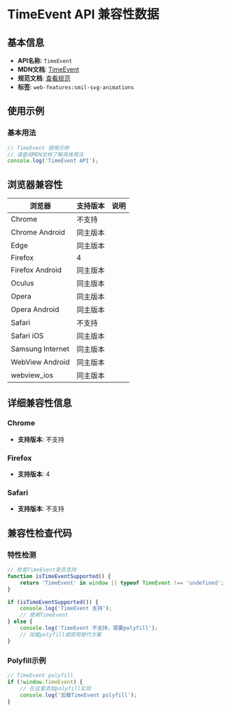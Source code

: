 # TimeEvent API 兼容性数据

## 基本信息

- **API名称**: `TimeEvent`
- **MDN文档**: [TimeEvent](https://developer.mozilla.org/docs/Web/API/TimeEvent)
- **规范文档**: [查看规范](https://svgwg.org/specs/animations/#InterfaceTimeEvent)
- **标签**: `web-features:smil-svg-animations`

## 使用示例

### 基本用法

```javascript
// TimeEvent 使用示例
// 请查阅MDN文档了解具体用法
console.log('TimeEvent API');
```

## 浏览器兼容性

| 浏览器 | 支持版本 | 说明 |
|--------|----------|------|
| Chrome | 不支持 |  |
| Chrome Android | 同主版本 |  |
| Edge | 同主版本 |  |
| Firefox | 4 |  |
| Firefox Android | 同主版本 |  |
| Oculus | 同主版本 |  |
| Opera | 同主版本 |  |
| Opera Android | 同主版本 |  |
| Safari | 不支持 |  |
| Safari iOS | 同主版本 |  |
| Samsung Internet | 同主版本 |  |
| WebView Android | 同主版本 |  |
| webview_ios | 同主版本 |  |

## 详细兼容性信息

### Chrome

- **支持版本**: 不支持

### Firefox

- **支持版本**: 4

### Safari

- **支持版本**: 不支持

## 兼容性检查代码

### 特性检测

```javascript
// 检查TimeEvent是否支持
function isTimeEventSupported() {
    return 'TimeEvent' in window || typeof TimeEvent !== 'undefined';
}

if (isTimeEventSupported()) {
    console.log('TimeEvent 支持');
    // 使用TimeEvent
} else {
    console.log('TimeEvent 不支持，需要polyfill');
    // 加载polyfill或使用替代方案
}
```

### Polyfill示例

```javascript
// TimeEvent polyfill
if (!window.TimeEvent) {
    // 在这里添加polyfill实现
    console.log('加载TimeEvent polyfill');
}
```

